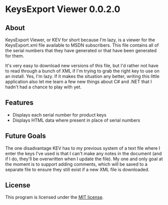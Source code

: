 KeysExport Viewer 0.0.2.0
=========================

About
-----
KeysExport Viewer, or KEV for short because I'm lazy, is a viewer for the
KeysExport.xml file available to MSDN subscribers. This file contains all of
the serial numbers that they have generated or that have been generated for
them.

It's very easy to download new versions of this file, but I'd rather not have
to read through a bunch of XML if I'm trying to grab the right key to use on
an install. Yes, I'm lazy. If it makes the situation any better, writing this
little application also let me learn a few new things about C# and .NET that I
hadn't had a chance to play with yet.

Features
--------
* Displays each serial number for product keys
* Displays HTML data where present in place of serial numbers

Future Goals
------------
The one disadvantage KEV has to my previous system of a text file where I
enter the keys I've used is that I can't make any notes in the document (and
if I do, they'll be overwritten when I update the file). My one and only goal
at the moment is to support adding comments, which will be saved to a separate
file to ensure they still exist if a new XML file is downloaded.

License
-------
This program is licensed under the [MIT license][license].

[license]: https://github.com/rnelson/KeysExportViewer/blob/master/LICENSE